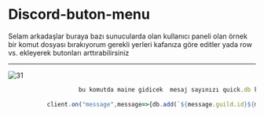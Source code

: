 # Discord-buton-menu

Selam arkadaşlar buraya bazı sunucularda olan kullanıcı paneli olan örnek bir komut dosyası bırakıyorum gerekli yerleri kafanıza göre editler yada row vs. ekleyerek butonları arttırabilirsiniz

 <hr>

<img src="https://cdn.discordapp.com/attachments/821412206498283640/892902122058809365/68747470733a2f2f63646e2e646973636f72646170702e636f6d2f6174746163686d656e74732f3838323631383838353838.png" alt="31" />

  
```js
                    bu komutda maine gidicek  mesaj sayınızı quick.db kaydediyo 
 
           client.on("message",message=>{db.add(`${message.guild.id}${message.author.id}s`,1)})
```
